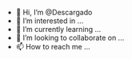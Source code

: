 - 👋 Hi, I’m @Descargado
- 👀 I’m interested in ...
- 🌱 I’m currently learning ...
- 💞️ I’m looking to collaborate on ...
- 📫 How to reach me ...

<!---
Descargado/Descargado is a ✨ special ✨ repository because its `README.md` (this file) appears on your GitHub profile.
You can click the Preview link to take a look at your changes.
--->
